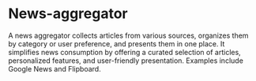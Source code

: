 # News-aggregator
A news aggregator collects articles from various sources, organizes them by category or user preference, and presents them in one place. It simplifies news consumption by offering a curated selection of articles, personalized features, and user-friendly presentation. Examples include Google News and Flipboard.
